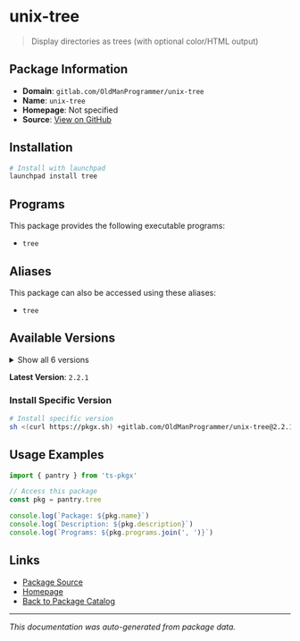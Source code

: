# unix-tree

> Display directories as trees (with optional color/HTML output)

## Package Information

- **Domain**: `gitlab.com/OldManProgrammer/unix-tree`
- **Name**: `unix-tree`
- **Homepage**: Not specified
- **Source**: [View on GitHub](https://github.com/pkgxdev/pantry/tree/main/projects/gitlab.com/OldManProgrammer/unix-tree/package.yml)

## Installation

```bash
# Install with launchpad
launchpad install tree
```

## Programs

This package provides the following executable programs:

- `tree`

## Aliases

This package can also be accessed using these aliases:

- `tree`

## Available Versions

<details>
<summary>Show all 6 versions</summary>

- `2.2.1`, `2.2.0`, `2.1.3`, `2.1.2`, `2.1.1`
- `2.1.0`

</details>

**Latest Version**: `2.2.1`

### Install Specific Version

```bash
# Install specific version
sh <(curl https://pkgx.sh) +gitlab.com/OldManProgrammer/unix-tree@2.2.1 -- $SHELL -i
```

## Usage Examples

```typescript
import { pantry } from 'ts-pkgx'

// Access this package
const pkg = pantry.tree

console.log(`Package: ${pkg.name}`)
console.log(`Description: ${pkg.description}`)
console.log(`Programs: ${pkg.programs.join(', ')}`)
```

## Links

- [Package Source](https://github.com/pkgxdev/pantry/tree/main/projects/gitlab.com/OldManProgrammer/unix-tree/package.yml)
- [Homepage](#)
- [Back to Package Catalog](../package-catalog.md)

---

*This documentation was auto-generated from package data.*
